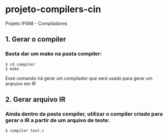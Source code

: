 # projeto-compilers-cin
Projeto IF688 - Compiladores

## 1. Gerar o compiler
### Basta dar um make na pasta compiler:  
    $ cd compiler  
    $ make

Esse comando irá gerar um compilador que será usado para gerar um arqruivo em IR

## 2. Gerar arquivo IR 
### Ainda dentro da pasta compiler, utilizar o compiler criado para gerar o IR a partir de um arquivo de teste:  
    $ compiler test.c
